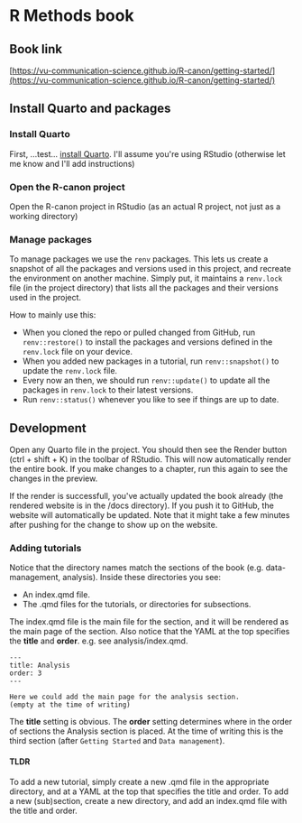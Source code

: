 # R Methods book 

## Book link

[https://vu-communication-science.github.io/R-canon/getting-started/](https://vu-communication-science.github.io/R-canon/getting-started/)


## Install Quarto and packages

### Install Quarto


First, ...test... [install Quarto](https://quarto.org/docs/get-started/). I'll assume you're using RStudio (otherwise let me know and I'll add instructions)

### Open the R-canon project

Open the R-canon project in RStudio (as an actual R project, not just as a working directory)

### Manage packages

To manage packages we use the `renv` packages. This lets us create a snapshot of all the packages and versions used in this project, and recreate the environment on another machine.
Simply put, it maintains a `renv.lock` file (in the project directory) that lists all the packages and their versions used in the project. 

How to mainly use this:

- When you cloned the repo or pulled changed from GitHub, run 
  `renv::restore()` to install the packages and versions defined in the `renv.lock` file on your device.
- When you added new packages in a tutorial, run `renv::snapshot()` to update the `renv.lock` file.
- Every now an then, we should run `renv::update()` to update all the packages in `renv.lock` to their latest versions.
- Run `renv::status()` whenever you like to see if things are up to date.


## Development

Open any Quarto file in the project. You should then see the Render button (ctrl + shift + K) in the toolbar of RStudio. This will now automatically render the entire book.
If you make changes to a chapter, run this again to see the changes in the preview.

If the render is successfull, you've actually updated the book already (the rendered website is in the /docs directory). 
If you push it to GitHub, the website will automatically be updated.
Note that it might take a few minutes after pushing for the change to show up on the website.

### Adding tutorials

Notice that the directory names match the sections of the book (e.g. data-management, analysis). Inside these directories you see:

- An index.qmd file.
- The .qmd files for the tutorials, or directories for subsections.


The index.qmd file is the main file for the section, and it will be rendered as the main page of the section.
Also notice that the YAML at the top specifies the **title** and **order**. e.g. see analysis/index.qmd.

```
---
title: Analysis
order: 3
---

Here we could add the main page for the analysis section. 
(empty at the time of writing)
```

The **title** setting is obvious. The **order** setting determines where in the order of sections the Analysis section is placed. 
At the time of writing this is the third section (after `Getting Started` and `Data management`).

#### TLDR

To add a new tutorial, simply create a new .qmd file in the appropriate directory, and at a YAML at the top that specifies the title and order.
To add a new (sub)section, create a new directory, and add an index.qmd file with the title and order.



